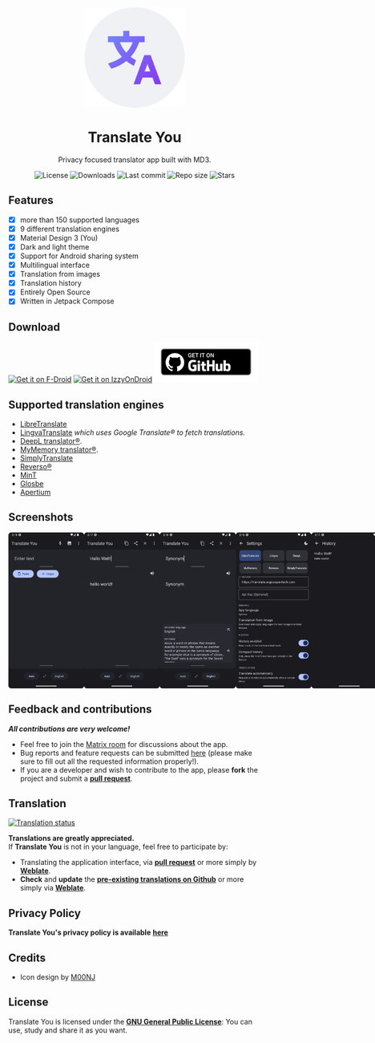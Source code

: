 <!-- ---------- Header ---------- -->
<div align="center">
  <img width="200" height="200"src="fastlane/metadata/android/en-US/images/icon.png">
  <h1>Translate You</h1>
<p>Privacy focused translator app built with MD3.</p>

<!-- ---------- Badges ---------- -->
  <div align="center">
    <img alt="License" src="https://img.shields.io/github/license/you-apps/TranslateYou?color=c3e7ff&style=flat-square">
    <img alt="Downloads" src="https://img.shields.io/github/downloads/you-apps/TranslateYou/total.svg?color=c3e7ff&style=flat-square">
    <img alt="Last commit" src="https://img.shields.io/github/last-commit/you-apps/TranslateYou?color=c3e7ff&style=flat-square">
    <img alt="Repo size" src="https://img.shields.io/github/repo-size/you-apps/TranslateYou?color=c3e7ff&style=flat-square">
    <img alt="Stars" src="https://img.shields.io/github/stars/you-apps/TranslateYou?color=c3e7ff&style=flat-square">
    <br>
</div>
</div>

<!-- ---------- Description ---------- -->
## Features

- [x] more than 150 supported languages
- [x] 9 different translation engines
- [x] Material Design 3 (You)
- [x] Dark and light theme
- [x] Support for Android sharing system
- [x] Multilingual interface
- [x] Translation from images
- [x] Translation history
- [x] Entirely Open Source
- [X] Written in Jetpack Compose 

<!-- ---------- Download ---------- -->
## Download

[<img src="https://fdroid.gitlab.io/artwork/badge/get-it-on.png" alt="Get it on F-Droid" height="80">](https://f-droid.org/packages/com.bnyro.translate/)
[<img src="https://gitlab.com/IzzyOnDroid/repo/-/raw/master/assets/IzzyOnDroid.png" alt="Get it on IzzyOnDroid" height="80">](https://apt.izzysoft.de/fdroid/index/apk/com.bnyro.translate)
[<img src="ghbadge.png" alt="Get it on GitHub" height="80">](https://github.com/you-apps/translateyou/releases)

<!-- ---------- Supported translation engines ---------- -->
## Supported translation engines

* <a href="https://github.com/LibreTranslate/LibreTranslate">LibreTranslate</a>
* <a href="https://github.com/thedaviddelta/lingva-translate">LingvaTranslate</a> _which uses Google Translate® to fetch translations._
* <a href="https://www.deepl.com/translator">DeepL translator®</a>.
* <a href="https://mymemory.translated.net/">MyMemory translator®</a>.
* <a href="https://simple-web.org/projects/simplytranslate.html">SimplyTranslate</a>
* <a href="https://www.reverso.net">Reverso®</a>
* <a href="https://translate.wmcloud.org">MinT</a>
* <a href="https://glosbe.com/">Glosbe</a>
* <a href="https://apertium.org/">Apertium</a>

<!-- ---------- Screenshots [Plus version] ---------- -->
## Screenshots

<div style="display: flex;">
  <img src="fastlane/metadata/android/en-US/images/phoneScreenshots/1-translate.png" width=30%>
  <img src="fastlane/metadata/android/en-US/images/phoneScreenshots/2-translate.png" width=30%>
  <img src="fastlane/metadata/android/en-US/images/phoneScreenshots/3-details.png" width=30%>
  <img src="fastlane/metadata/android/en-US/images/phoneScreenshots/4-settings.png" width=30%>
  <img src="fastlane/metadata/android/en-US/images/phoneScreenshots/5-history.png" width=30%>
  <img src="fastlane/metadata/android/en-US/images/phoneScreenshots/6-about.png" width=30%>
</div>

<!-- ---------- Contribution ---------- -->
## Feedback and contributions
***All contributions are very welcome!***

* Feel free to join the [Matrix room](https://matrix.to/#/#you-apps:matrix.org) for discussions about the app.
* Bug reports and feature requests can be submitted [here](https://github.com/you-apps/TranslateYou/issues) (please make sure to fill out all the requested information properly!).
* If you are a developer and wish to contribute to the app, please **fork** the project and submit a [**pull request**](https://help.github.com/articles/about-pull-requests/).

## Translation
<a href="https://hosted.weblate.org/projects/you-apps/translate-you/">
<img src="https://hosted.weblate.org/widgets/you-apps/-/translate-you/287x66-grey.png" alt="Translation status" />
</a>

**Translations are greatly appreciated.** \
If **Translate You** is not in your language, feel free to participate by:
* Translating the application interface, via [**pull request**](https://help.github.com/articles/about-pull-requests/) or more simply by [**Weblate**](https://hosted.weblate.org/projects/you-apps/translate-you/).
* **Check** and **update** the [**pre-existing translations on Github**](https://github.com/you-apps/TranslateYou/tree/master/app/src/main/res) or more simply via [**Weblate**](https://hosted.weblate.org/projects/you-apps/translate-you/).

<!-- ---------- Privacy Policy and License ---------- -->
## Privacy Policy

**Translate You's privacy policy is available** [**here**](https://github.com/you-apps/TranslateYou/blob/master/PRIVACY%20POLICY.md)

## Credits
* Icon design by [M00NJ](https://github.com/M00NJ)

## License

Translate You is licensed under the [**GNU General Public License**](https://www.gnu.org/licenses/gpl.html): You can use, study and share it as you want.
